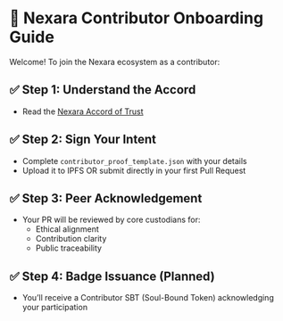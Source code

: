 # 🚀 Nexara Contributor Onboarding Guide

Welcome! To join the Nexara ecosystem as a contributor:

## ✅ Step 1: Understand the Accord
- Read the [Nexara Accord of Trust](../accords/nexara_accord_of_trust_v1.0.json)

## ✅ Step 2: Sign Your Intent
- Complete `contributor_proof_template.json` with your details
- Upload it to IPFS OR submit directly in your first Pull Request

## ✅ Step 3: Peer Acknowledgement
- Your PR will be reviewed by core custodians for:
  - Ethical alignment
  - Contribution clarity
  - Public traceability

## ✅ Step 4: Badge Issuance (Planned)
- You’ll receive a Contributor SBT (Soul-Bound Token) acknowledging your participation
